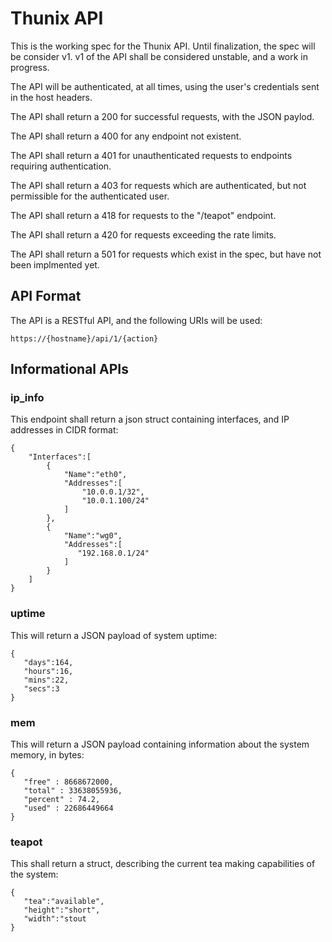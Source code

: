 # Thunix API

This is the working spec for the Thunix API.  Until finalization, the spec will be consider v1.  v1 of the API shall be considered unstable, and a work in progress.

The API will be authenticated, at all times, using the user's credentials sent in the host headers.

The API shall return a 200 for successful requests, with the JSON paylod.

The API shall return a 400 for any endpoint not existent.

The API shall return a 401 for unauthenticated requests to endpoints requiring authentication.

The API shall return a 403 for requests which are authenticated, but not permissible for the authenticated user.

The API shall return a 418 for requests to the "/teapot" endpoint.

The API shall return a 420 for requests exceeding the rate limits.

The API shall return a 501 for requests which exist in the spec, but have not been implmented yet.


## API Format

The API is a RESTful API, and the following URIs will be used:

```
https://{hostname}/api/1/{action}
```


## Informational APIs

### ip_info

This endpoint shall return a json struct containing interfaces, and IP addresses in CIDR format:


```
{
    "Interfaces":[
        {
            "Name":"eth0",
            "Addresses":[
                "10.0.0.1/32",
                "10.0.1.100/24"
            ]
        },
        {
            "Name":"wg0",
            "Addresses":[
               "192.168.0.1/24"
            ]
        }
    ]
}
```

### uptime

This will return a JSON payload of system uptime:

```
{
   "days":164,
   "hours":16,
   "mins":22,
   "secs":3
}
```

### mem

This will return a JSON payload containing information about the system memory, in bytes:

```
{
   "free" : 8668672000,
   "total" : 33638055936,
   "percent" : 74.2,
   "used" : 22686449664
}
```

### teapot

This shall return a struct, describing the current tea making capabilities of the system:

```
{
   "tea":"available",
   "height":"short",
   "width":"stout
}
```
